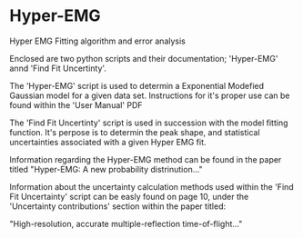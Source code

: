 # Hyper-EMG
Hyper EMG Fitting algorithm and error analysis

Enclosed are two python scripts and their documentation; 'Hyper-EMG' annd 'Find Fit Uncertinty'.

The 'Hyper-EMG' script is used to determin a Exponential Modefied Gaussian model for a given data set.
Instructions for it's proper use can be found within the 'User Manual' PDF

The 'Find Fit Uncertinty' script is used in succession with the model fitting function. It's perpose is to determin the peak shape,
and statistical uncertainties associated with a given Hyper EMG fit.

Information regarding the Hyper-EMG method can be found in the paper titled "Hyper-EMG: A new probability distrinution..."

Information about the uncertainty calculation methods used within the 'Find Fit Uncertainty' script can be easly found on page 10, 
under the 'Uncertainty contributions' section within the paper titled:

"High-resolution, accurate multiple-reflection time-of-flight..." 
